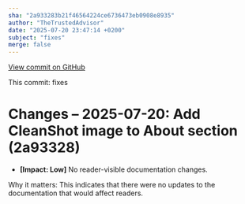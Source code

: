 ```yaml
---
sha: "2a933283b21f46564224ce6736473eb0908e8935"
author: "TheTrustedAdvisor"
date: "2025-07-20 23:47:14 +0200"
subject: "fixes"
merge: false
---
```


[View commit on GitHub](https://github.com/TheTrustedAdvisor/FabricAdoptionFramework/commit/2a933283b21f46564224ce6736473eb0908e8935)

This commit: fixes

# Changes – 2025-07-20: Add CleanShot image to About section (2a93328)

- **[Impact: Low]** No reader-visible documentation changes.

Why it matters: This indicates that there were no updates to the documentation that would affect readers.
